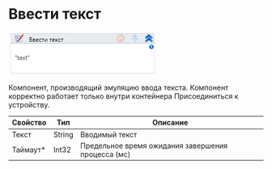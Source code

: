 # Ввести текст

![](<../../../.gitbook/assets/image (291).png>)

Компонент, производящий эмуляцию ввода текста. Компонент корректно работает только внутри контейнера Присоединиться к устройству.

| Свойство  | Тип    | Описание                                           |
| --------- | ------ | -------------------------------------------------- |
| Текст     | String | Вводимый текст                                     |
| Таймаут\* | Int32  | Предельное время ожидания завершения процесса (мс) |

